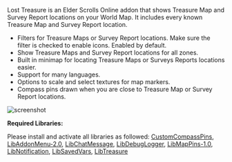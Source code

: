 ﻿Lost Treasure is an Elder Scrolls Online addon that shows Treasure Map and Survey Report locations on your World Map. It includes every known Treasure Map and Survey Report location.

* Filters for Treasure Maps or Survey Report locations. Make sure the filter is checked to enable icons. Enabled by default.
* Show Treasure Maps and Survey Report locations for all zones.
* Built in minimap for locating Treasure Maps or Surveys Reports locations easier.
* Support for many languages.
* Options to scale and select textures for map markers.
* Compass pins drawn when you are close to Treasure Map or Survey Report locations.

![screenshot](https://cdn-eso.mmoui.com/preview/pvw9389.png)

**Required Libraries:**

Please install and activate all libraries as followed:
[CustomCompassPins](https://www.esoui.com/downloads/info185-CustomCompassPins.html), 
[LibAddonMenu-2.0](https://www.esoui.com/downloads/info7-LibAddonMenu.html), 
[LibChatMessage](https://www.esoui.com/downloads/info2382-LibChatMessage.html), 
[LibDebugLogger](https://www.esoui.com/downloads/info2275-LibDebugLogger.html), 
[LibMapPins-1.0](https://www.esoui.com/downloads/info563-LibMapPins.html), 
[LibNotification](https://www.esoui.com/downloads/info1224-CirconiansLibNotifications.html), 
[LibSavedVars](https://www.esoui.com/downloads/info2161-LibSavedVars.html),
[LibTreasure](https://www.esoui.com/downloads/info3227-LibTreasure.html)
